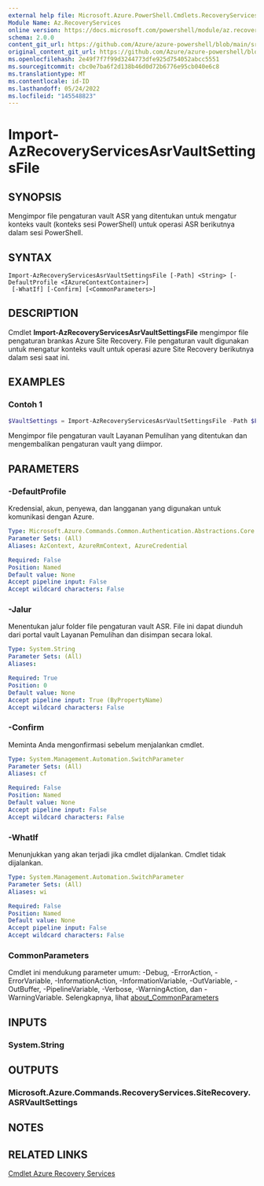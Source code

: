 ```yaml
---
external help file: Microsoft.Azure.PowerShell.Cmdlets.RecoveryServices.SiteRecovery.dll-Help.xml
Module Name: Az.RecoveryServices
online version: https://docs.microsoft.com/powershell/module/az.recoveryservices/import-azrecoveryservicesasrvaultsettingsfile
schema: 2.0.0
content_git_url: https://github.com/Azure/azure-powershell/blob/main/src/RecoveryServices/RecoveryServices/help/Import-AzRecoveryServicesAsrVaultSettingsFile.md
original_content_git_url: https://github.com/Azure/azure-powershell/blob/main/src/RecoveryServices/RecoveryServices/help/Import-AzRecoveryServicesAsrVaultSettingsFile.md
ms.openlocfilehash: 2e49f7f7f99d3244773dfe925d754052abcc5551
ms.sourcegitcommit: cbc0e7ba6f2d138b46d0d72b6776e95cb040e6c8
ms.translationtype: MT
ms.contentlocale: id-ID
ms.lasthandoff: 05/24/2022
ms.locfileid: "145548823"
---
```

# Import-AzRecoveryServicesAsrVaultSettingsFile

## SYNOPSIS
Mengimpor file pengaturan vault ASR yang ditentukan untuk mengatur konteks vault (konteks sesi PowerShell) untuk operasi ASR berikutnya dalam sesi PowerShell.

## SYNTAX

```
Import-AzRecoveryServicesAsrVaultSettingsFile [-Path] <String> [-DefaultProfile <IAzureContextContainer>]
 [-WhatIf] [-Confirm] [<CommonParameters>]
```

## DESCRIPTION
Cmdlet **Import-AzRecoveryServicesAsrVaultSettingsFile** mengimpor file pengaturan brankas Azure Site Recovery. File pengaturan vault digunakan untuk mengatur konteks vault untuk operasi azure Site Recovery berikutnya dalam sesi saat ini.

## EXAMPLES

### Contoh 1
```powershell
$VaultSettings = Import-AzRecoveryServicesAsrVaultSettingsFile -Path $FilePath
```

Mengimpor file pengaturan vault Layanan Pemulihan yang ditentukan dan mengembalikan pengaturan vault yang diimpor.

## PARAMETERS

### -DefaultProfile
Kredensial, akun, penyewa, dan langganan yang digunakan untuk komunikasi dengan Azure.


```yaml
Type: Microsoft.Azure.Commands.Common.Authentication.Abstractions.Core.IAzureContextContainer
Parameter Sets: (All)
Aliases: AzContext, AzureRmContext, AzureCredential

Required: False
Position: Named
Default value: None
Accept pipeline input: False
Accept wildcard characters: False
```

### -Jalur
Menentukan jalur folder file pengaturan vault ASR.
File ini dapat diunduh dari portal vault Layanan Pemulihan dan disimpan secara lokal.

```yaml
Type: System.String
Parameter Sets: (All)
Aliases:

Required: True
Position: 0
Default value: None
Accept pipeline input: True (ByPropertyName)
Accept wildcard characters: False
```

### -Confirm
Meminta Anda mengonfirmasi sebelum menjalankan cmdlet.

```yaml
Type: System.Management.Automation.SwitchParameter
Parameter Sets: (All)
Aliases: cf

Required: False
Position: Named
Default value: None
Accept pipeline input: False
Accept wildcard characters: False
```

### -WhatIf
Menunjukkan yang akan terjadi jika cmdlet dijalankan. Cmdlet tidak dijalankan.

```yaml
Type: System.Management.Automation.SwitchParameter
Parameter Sets: (All)
Aliases: wi

Required: False
Position: Named
Default value: None
Accept pipeline input: False
Accept wildcard characters: False
```

### CommonParameters
Cmdlet ini mendukung parameter umum: -Debug, -ErrorAction, -ErrorVariable, -InformationAction, -InformationVariable, -OutVariable, -OutBuffer, -PipelineVariable, -Verbose, -WarningAction, dan -WarningVariable. Selengkapnya, lihat [about_CommonParameters](http://go.microsoft.com/fwlink/?LinkID=113216)

## INPUTS

### System.String

## OUTPUTS

### Microsoft.Azure.Commands.RecoveryServices.SiteRecovery.ASRVaultSettings

## NOTES

## RELATED LINKS

[Cmdlet Azure Recovery Services](/powershell/module/az.recoveryservices)
